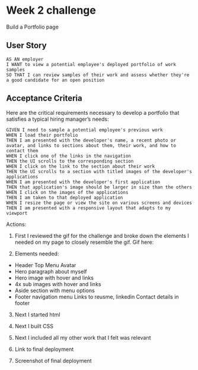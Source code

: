 # Week 2 challenge

Build a Portfolio page

## User Story

```
AS AN employer
I WANT to view a potential employee's deployed portfolio of work samples
SO THAT I can review samples of their work and assess whether they're a good candidate for an open position
```


## Acceptance Criteria

Here are the critical requirements necessary to develop a portfolio that satisfies a typical hiring manager’s needs:

```
GIVEN I need to sample a potential employee's previous work
WHEN I load their portfolio
THEN I am presented with the developer's name, a recent photo or avatar, and links to sections about them, their work, and how to contact them
WHEN I click one of the links in the navigation
THEN the UI scrolls to the corresponding section
WHEN I click on the link to the section about their work
THEN the UI scrolls to a section with titled images of the developer's applications
WHEN I am presented with the developer's first application
THEN that application's image should be larger in size than the others
WHEN I click on the images of the applications
THEN I am taken to that deployed application
WHEN I resize the page or view the site on various screens and devices
THEN I am presented with a responsive layout that adapts to my viewport
```
Actions:

1. First I reviewed the gif for the challenge and broke down the elements I needed on my page to closely resemble the gif. Gif here:

2. Elements needed:
- Header
    Top Menu
    Avatar
- Hero paragraph about myself
- Hero image with hover and links
- 4x sub images with hover and links
- Aside section with menu options
- Footer navigation menu 
    Links to reusme, linkedin
    Contact details in footer

3. Next I started html

4. Next I built CSS

5. Next I included all my other work that I felt was relevant

6. Link to final deployment

7. Screenshot of final deployment